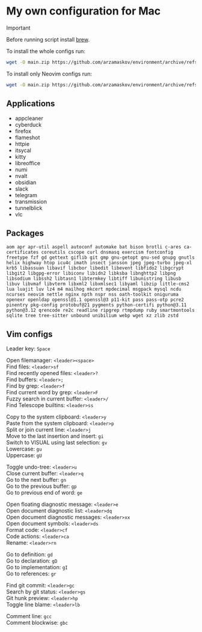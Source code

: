 # My own configuration for Mac

> [!IMPORTANT]
> Before running script install [brew](https://brew.sh/).

To install the whole configs run:

```sh
wget -O main.zip https://github.com/arzamaskov/environment/archive/refs/heads/main.zip && unzip main.zip -d dotfiles && cd dotfiles/environment-main && ./install.sh && cd ~ && rm -rf main.zip dotfiles
```

To install only Neovim configs run:

```sh
wget -O main.zip https://github.com/arzamaskov/environment/archive/refs/heads/main.zip && unzip main.zip -d dotfiles && cd dotfiles/environment-main && ./install_vim.sh && cd ~ && rm -rf main.zip dotfiles
```

## Applications

- appcleaner
- cyberduck
- firefox
- flameshot
- httpie
- itsycal
- kitty
- libreoffice
- numi
- nvalt
- obsidian
- slack
- telegram
- transmission
- tunnelblick
- vlc

## Packages

```
aom apr apr-util aspell autoconf automake bat bison brotli c-ares ca-certificates coreutils cscope curl dnsmasq exercism fontconfig freetype fzf gd gettext giflib git gmp gnu-getopt gnu-sed gnupg gnutls helix highway htop icu4c imath insect jansson jpeg jpeg-turbo jpeg-xl krb5 libassuan libavif libcbor libedit libevent libfido2 libgcrypt libgit2 libgpg-error libiconv libidn2 libksba libnghttp2 libpng libsodium libssh2 libtasn1 libtermkey libtiff libunistring libusb libuv libvmaf libvterm libxml2 libxmlsec1 libyaml libzip little-cms2 lua luajit luv lz4 m4 mailhog mkcert mpdecimal msgpack mysql ncdu ncurses neovim nettle nginx npth nspr nss oath-toolkit oniguruma openexr openldap openssl@1.1 openssl@3 p11-kit pass pass-otp pcre2 pinentry pkg-config protobuf@21 pygments python-certifi python@3.11 python@3.12 qrencode re2c readline ripgrep rtmpdump ruby smartmontools sqlite tree tree-sitter unbound unibilium webp wget xz zlib zstd
```
## Vim configs

Leader key: `Space`

Open filemanager: `<leader><space>`  
Find files: `<leader>sf`  
Find recently opened files: `<leader>?`  
Find buffers: `<leader>;`  
Find by grep: `<leader>f`  
Find current word by grep: `<leader>F`  
Fuzzy search in current buffer: `<leader>/`  
Find Telescope builtins: `<leader>ss`  
  
Copy to the system clipboard: `<leader>y`  
Paste from the system clipboard: `<leader>p`  
Split or join current line: `<leader>j`  
Move to the last insertion and insert: `gi`  
Switch to VISUAL using last selection: `gv`  
Lowercase: `gu`  
Uppercase: `gU`  
  
Toggle undo-tree: `<leader>u`  
Close current buffer: `<leader>q`  
Go to the next buffer: `gn`  
Go to the previous buffer: `gp`  
Go to previous end of word: `ge`  
  
Open floating diagnostic message: `<leader>e`  
Open document diagnostic list: `<leader>dq`  
Open document diagnostic messages: `<leader>xx`  
Open document symbols: `<leader>ds`  
Format code: `<leader>cf`  
Code actions: `<leader>ca`  
Rename: `<leader>rn`  
  
Go to definition: `gd`  
Go to declaration: `gD`  
Go to implementation: `gI`  
Go to references: `gr`  
  
Find git commit: `<leader>gc`  
Search by git status: `<leader>gs`  
Git hunk preview: `<leader>hp`  
Toggle line blame: `<leader>lb`  
  
Comment line: `gcc`  
Comment blockwise: `gbc`  
